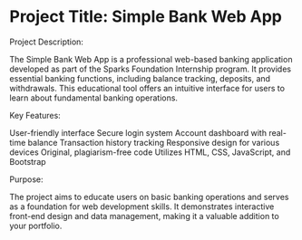 # Project Title: Simple Bank Web App

Project Description:

The Simple Bank Web App is a professional web-based banking application developed as part of the Sparks Foundation Internship program. It provides essential banking functions, including balance tracking, deposits, and withdrawals. This educational tool offers an intuitive interface for users to learn about fundamental banking operations.

Key Features:

User-friendly interface
Secure login system
Account dashboard with real-time balance
Transaction history tracking
Responsive design for various devices
Original, plagiarism-free code
Utilizes HTML, CSS, JavaScript, and Bootstrap

Purpose:

The project aims to educate users on basic banking operations and serves as a foundation for web development skills. It demonstrates interactive front-end design and data management, making it a valuable addition to your portfolio.


